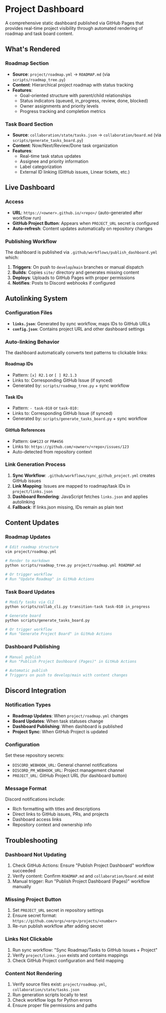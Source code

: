 # Project Dashboard

A comprehensive static dashboard published via GitHub Pages that provides real-time project visibility through automated rendering of roadmap and task board content.

## What's Rendered

### Roadmap Section
- **Source**: `project/roadmap.yml` → `ROADMAP.md` (via `scripts/roadmap_tree.py`)
- **Content**: Hierarchical project roadmap with status tracking
- **Features**:
  - Goal-oriented structure with parent/child relationships
  - Status indicators (queued, in_progress, review, done, blocked)
  - Owner assignments and priority levels
  - Progress tracking and completion metrics

### Task Board Section
- **Source**: `collaboration/state/tasks.json` → `collaboration/board.md` (via `scripts/generate_tasks_board.py`)
- **Content**: Now/Next/Review/Done task organization
- **Features**:
  - Real-time task status updates
  - Assignee and priority information
  - Label categorization
  - External ID linking (GitHub issues, Linear tickets, etc.)

## Live Dashboard

### Access
- **URL**: `https://<owner>.github.io/<repo>/` (auto-generated after workflow run)
- **GitHub Project Button**: Appears when `PROJECT_URL` secret is configured
- **Auto-refresh**: Content updates automatically on repository changes

### Publishing Workflow
The dashboard is published via `.github/workflows/publish_dashboard.yml` which:
1. **Triggers**: On push to `develop`/`main` branches or manual dispatch
2. **Builds**: Copies `site/` directory and generates missing content
3. **Deploys**: Uploads to GitHub Pages with proper permissions
4. **Notifies**: Posts to Discord webhooks if configured

## Autolinking System

### Configuration Files
- **`links.json`**: Generated by sync workflow, maps IDs to GitHub URLs
- **`config.json`**: Contains project URL and other dashboard settings

### Auto-linking Behavior
The dashboard automatically converts text patterns to clickable links:

#### Roadmap IDs
- Pattern: `[x] R2.1` or `[ ] R2.1.3`
- Links to: Corresponding GitHub Issue (if synced)
- Generated by: `scripts/roadmap_tree.py` + sync workflow

#### Task IDs
- Pattern: `- task-010` or `task-010:`
- Links to: Corresponding GitHub Issue (if synced)
- Generated by: `scripts/generate_tasks_board.py` + sync workflow

#### GitHub References
- Pattern: `GH#123` or `PR#456`
- Links to: `https://github.com/<owner>/<repo>/issues/123`
- Auto-detected from repository context

### Link Generation Process
1. **Sync Workflow**: `.github/workflows/sync_github_project.yml` creates GitHub issues
2. **Link Mapping**: Issues are mapped to roadmap/task IDs in `project/links.json`
3. **Dashboard Rendering**: JavaScript fetches `links.json` and applies autolinking
4. **Fallback**: If links.json missing, IDs remain as plain text

## Content Updates

### Roadmap Updates
```bash
# Edit roadmap structure
vim project/roadmap.yml

# Render to markdown
python scripts/roadmap_tree.py project/roadmap.yml ROADMAP.md

# Or trigger workflow
# Run "Update Roadmap" in GitHub Actions
```

### Task Board Updates
```bash
# Modify tasks via CLI
python scripts/collab_cli.py transition-task task-010 in_progress

# Generate board
python scripts/generate_tasks_board.py

# Or trigger workflow
# Run "Generate Project Board" in GitHub Actions
```

### Dashboard Publishing
```bash
# Manual publish
# Run "Publish Project Dashboard (Pages)" in GitHub Actions

# Automatic publish
# Triggers on push to develop/main with content changes
```

## Discord Integration

### Notification Types
- **Roadmap Updates**: When `project/roadmap.yml` changes
- **Board Updates**: When task statuses change
- **Dashboard Publishing**: When dashboard is published
- **Project Sync**: When GitHub Project is updated

### Configuration
Set these repository secrets:
- `DISCORD_WEBHOOK_URL`: General channel notifications
- `DISCORD_PM_WEBHOOK_URL`: Project management channel
- `PROJECT_URL`: GitHub Project URL (for dashboard button)

### Message Format
Discord notifications include:
- Rich formatting with titles and descriptions
- Direct links to GitHub issues, PRs, and projects
- Dashboard access links
- Repository context and ownership info

## Troubleshooting

### Dashboard Not Updating
1. Check GitHub Actions: Ensure "Publish Project Dashboard" workflow succeeded
2. Verify content: Confirm `ROADMAP.md` and `collaboration/board.md` exist
3. Manual trigger: Run "Publish Project Dashboard (Pages)" workflow manually

### Missing Project Button
1. Set `PROJECT_URL` secret in repository settings
2. Ensure secret format: `https://github.com/orgs/<org>/projects/<number>`
3. Re-run publish workflow after adding secret

### Links Not Clickable
1. Run sync workflow: "Sync Roadmap/Tasks to GitHub Issues + Project"
2. Verify `project/links.json` exists and contains mappings
3. Check GitHub Project configuration and field mapping

### Content Not Rendering
1. Verify source files exist: `project/roadmap.yml`, `collaboration/state/tasks.json`
2. Run generation scripts locally to test
3. Check workflow logs for Python errors
4. Ensure proper file permissions and paths
